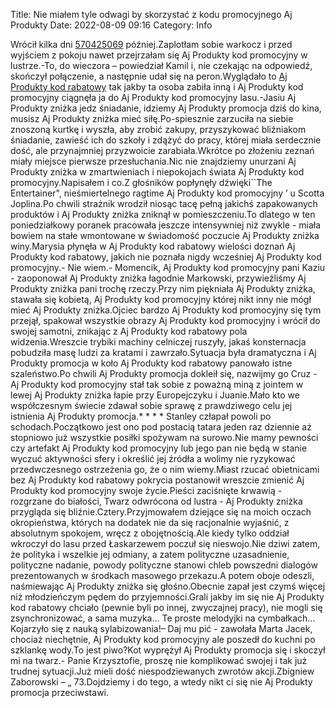 Title: Nie miałem tyle odwagi by skorzystać z kodu promocyjnego Aj Produkty
Date: 2022-08-09 09:16
Category: Info

Wrócił kilka dni [570425069](https://telinfo.co/pl/numer/570425069/) później.Zaplotłam sobie warkocz i przed wyjściem z pokoju nawet przejrzałam się Aj Produkty kod promocyjny w lustrze.-To, do wieczora – powiedział Kamil i, nie czekając na odpowiedź, skończył połączenie, a następnie udał się na peron.Wyglądało to [Aj Produkty kod rabatowy](https://promki.pl/kody-rabatowe/aj-produkty) tak jakby ta osoba zabiła inną i Aj Produkty kod promocyjny ciągnęła ja do Aj Produkty kod promocyjny lasu.-Jasiu Aj Produkty zniżka jedz śniadanie, idziemy Aj Produkty promocja dziś do kina, musisz Aj Produkty zniżka mieć siłę.Po-spiesznie zarzuciła na siebie znoszoną kurtkę i wyszła, aby zrobić zakupy, przyszykować bliźniakom śniadanie, zawieść ich do szkoły i zdążyć do pracy, której miała serdecznie dość, ale przynajmniej przyzwoicie zarabiała.Wkrótce po złożeniu zeznań miały miejsce pierwsze przesłuchania.Nic nie znajdziemy unurzani Aj Produkty zniżka w zmartwieniach i niepokojach świata Aj Produkty kod promocyjny.Napisałem i co.Z głośników popłynęły dźwięki``The Entertainer", nieśmiertelnego ragtime Aj Produkty kod promocyjny ’ u Scotta Joplina.Po chwili strażnik wrodził niosąc tacę pełną jakichś zapakowanych produktów i Aj Produkty zniżka zniknął w pomieszczeniu.To dlatego w ten poniedziałkowy poranek pracowała jeszcze intensywniej niż zwykle - miała bowiem na stałe wmontowane w świadomość poczucie Aj Produkty zniżka winy.Marysia płynęła w Aj Produkty kod rabatowy wielości doznań Aj Produkty kod rabatowy, jakich nie poznała nigdy wcześniej Aj Produkty kod promocyjny.- Nie wiem.- Momencik, Aj Produkty kod promocyjny pani Kaziu - zaoponował Aj Produkty zniżka łagodnie Markowski, przywieźliśmy Aj Produkty zniżka pani trochę rzeczy.Przy nim piękniała Aj Produkty zniżka, stawała się kobietą, Aj Produkty kod promocyjny której nikt inny nie mógł mieć Aj Produkty zniżka.Ojciec bardzo Aj Produkty kod promocyjny się tym przejął, spakował wszystkie obrazy Aj Produkty kod promocyjny i wrócił do swojej samotni, znikając z Aj Produkty kod rabatowy pola widzenia.Wreszcie trybiki machiny celniczej ruszyły, jakaś konsternacja pobudziła masę ludzi za kratami i zawrzało.Sytuacja była dramatyczna i Aj Produkty promocja w koło Aj Produkty kod rabatowy panowało istne szaleństwo.Po chwili Aj Produkty promocja dokleił się, nazwijmy go Cruz - Aj Produkty kod promocyjny stał tak sobie z poważną miną z jointem w lewej Aj Produkty zniżka łapie przy Europejczyku i Juanie.Mało kto we współczesnym świecie zdawał sobie sprawę z prawdziwego celu jej istnienia Aj Produkty promocja.* * * * Stanley człapał powoli po schodach.Początkowo jest ono pod postacią tatara jeden raz dziennie aż stopniowo już wszystkie posiłki spożywam na surowo.Nie mamy pewności czy artefakt Aj Produkty kod promocyjny lub jego pan nie będą w stanie wyczuć aktywności sfery i określić jej źródła a wolimy nie ryzykować przedwczesnego ostrzeżenia go, że o nim wiemy.Miast rzucać obietnicami bez Aj Produkty kod rabatowy pokrycia postanowił wreszcie zmienić Aj Produkty kod promocyjny swoje życie.Pieści zaciśnięte krwawią - rozgrzane do białości, Twarz odwrócona od lustra - Aj Produkty zniżka przygląda się bliźnie.Cztery.Przyjmowałem dziejące się na moich oczach okropieństwa, których na dodatek nie da się racjonalnie wyjaśnić, z absolutnym spokojem, wręcz z obojętnością.Ale kiedy tylko oddział wkroczył do lasu przed Łaskarzewem poczuł się nieswojo.Nie dziwi zatem, że polityka i wszelkie jej odmiany, a zatem polityczne uzasadnienie, polityczne nadanie, powody polityczne stanowi chleb powszedni dialogów prezentowanych w środkach masowego przekazu.A potem oboje odeszli, naśmiewając Aj Produkty zniżka się głośno.Obecnie zapał jest czymś więcej niż młodzieńczym pędem do przyjemności.Grali jakby im się nie Aj Produkty kod rabatowy chciało (pewnie byli po innej, zwyczajnej pracy), nie mogli się zsynchronizować, a sama muzyka… Te proste melodyjki na cymbałkach… Kojarzyło się z nauką sylabizowania!– Daj mu pić - zawołała Marta Jacek, chociaż niechętnie, Aj Produkty kod promocyjny ale poszedł do kuchni po szklankę wody.To jest piwo?Kot wyprężył Aj Produkty promocja się i skoczył mi na twarz.- Panie Krzysztofie, proszę nie komplikować swojej i tak już trudnej sytuacji.Już mieli dość niespodziewanych zwrotów akcji.Zbigniew Zaborowski – „ 73.Dojdziemy i do tego, a wtedy nikt ci się nie Aj Produkty promocja przeciwstawi.
